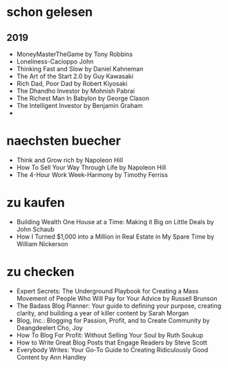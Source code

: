 
# schon gelesen
## 2019
- MoneyMasterTheGame by Tony Robbins
- Loneliness-Cacioppo John
- Thinking Fast and Slow  by Daniel Kahneman
- The Art of the Start 2.0 by Guy Kawasaki
- Rich Dad, Poor Dad by Robert Kiyosaki
- The Dhandho Investor by Mohnish Pabrai
- The Richest Man In Babylon by George Clason
- The Intelligent Investor by Benjamin Graham
- 

# naechsten buecher
- Think and Grow rich by Napoleon Hill
- How To Sell Your Way Through Life by Napoleon Hill
- The 4-Hour Work Week-Harmony by Timothy Ferriss

# zu kaufen
- Building Wealth One House at a Time: Making it Big on Little Deals by John Schaub
- How I Turned $1,000 into a Million in Real Estate in My Spare Time by William Nickerson


# zu checken
- Expert Secrets: The Underground Playbook for Creating a Mass Movement of People Who Will Pay for Your Advice  by Russell Brunson
- The Badass Blog Planner: Your guide to defining your purpose, creating clarity, and building a year of killer content by Sarah Morgan
- Blog, Inc.: Blogging for Passion, Profit, and to Create Community by Deangdeelert Cho, Joy 
- How To Blog For Profit: Without Selling Your Soul by  Ruth Soukup
- How to Write Great Blog Posts that Engage Readers by Steve Scott
- Everybody Writes: Your Go-To Guide to Creating Ridiculously Good Content by Ann Handley
